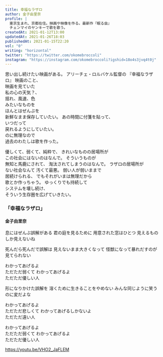```yaml
---
title: 幸福なラザロ
author: 金子由里奈
profile: |
  東京生まれ、京都在住。映画や映像を作る。最新作『眠る虫』
  チェンマイのヤンキーで歌を歌う。
createdAt: 2021-01-12T13:00
updatedAt: 2021-01-26T18:03
publishedAt: 2021-01-15T22:20
vol: "0"
writing: "horizontal"
twitter: "https://twitter.com/okomebroccoli"
instagram: "https://instagram.com/okomebroccoli?igshid=18o4s3jvq4t0j"
---
```


思い出し続けたい映画がある。
アリーチェ・ロルバケル監督の
『幸福なラザロ』
映画のこと、<br class="sm:hidden"/>映画を見ていた<br class="md:hidden"/>私の心の天気？、<br class="xl:hidden"/>揺れ、風速、色<br class="sm:hidden"/>みたいなものを<br class="md:hidden"/>ほんとはぜんぶを<br class="lg:hidden"/>新鮮なまま保存していたい。
あの時間に付箋を貼って、<br class="lg:hidden"/>いつだって<br class="sm:hidden"/>戻れるようにしていたい。<br class="xl:hidden"/>のに無理なので<br class="md:hidden"/>過去のわたしは歌を作った。

優しくて、弱くて、純粋で、
きれいなものの居場所が<br class="lg:hidden"/>この社会にはないのはなんで。
そういうものが<br class="sm:hidden"/>無知と馬鹿にされて、
淘汰されてしまうのはなんで。
ラザロの居場所が<br class="sm:hidden"/>ない社会なんて
汚くて最悪。
弱い人が弱いままで<br class="sm:hidden"/>居続けられる、
でもそれがいまは無理だから<br class="md:hidden"/>歌とか作っちゃう。
ゆっくりでも持続して<br class="md:hidden"/>システムを壊し続け、<br class="xl:hidden"/>そういう生存圏を広げていきたい。

### 「幸福なラザロ」

#### 金子由里奈

息にはぜんぶ誤解がある
君の庭を見るために
用意された窓はひとつ
見えるものしか見えないね

死んだら死んだで誤解は
見えないまま大きくなって
怪獣になって暴れだすのが<br class="sm:hidden"/>見てられない

わかってあげるよ　<br class="sm:hidden"/>ただただ弱くて
わかってあげるよ　<br class="sm:hidden"/>ただただ優しい人

形になりかけた誤解を
溶くために生きることをやめない
みんな同じように笑うのに変だよな

わかってあげるよ　<br class="sm:hidden"/>ただただ悲しくて
わかってあげるしかないよ　<br class="sm:hidden"/>ただただ遠い人

わかってあげるよ　<br class="sm:hidden"/>ただただ弱くて
わかってあげるよ　<br class="sm:hidden"/>ただただ優しい人

https://youtu.be/VHO2_JaFLEM
